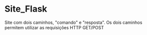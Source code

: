 # Site_Flask
Site com dois caminhos, "comando" e "resposta". Os dois caminhos permitem utilizar as requisições HTTP GET/POST
